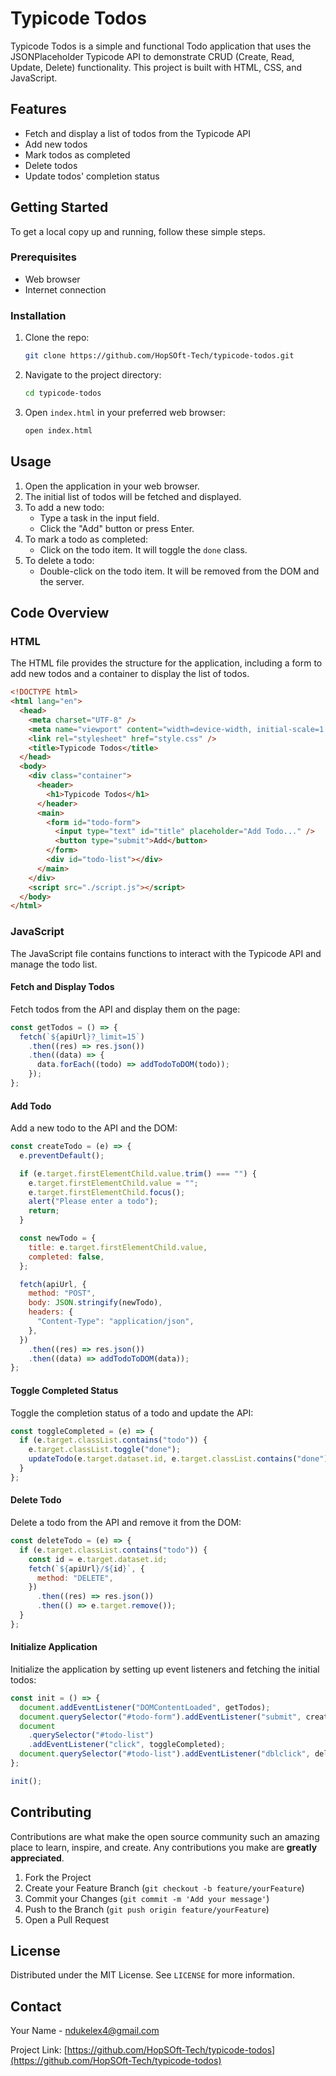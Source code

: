 # Typicode Todos

Typicode Todos is a simple and functional Todo application that uses the JSONPlaceholder Typicode API to demonstrate CRUD (Create, Read, Update, Delete) functionality. This project is built with HTML, CSS, and JavaScript.

## Features

- Fetch and display a list of todos from the Typicode API
- Add new todos
- Mark todos as completed
- Delete todos
- Update todos' completion status

## Getting Started

To get a local copy up and running, follow these simple steps.

### Prerequisites

- Web browser
- Internet connection

### Installation

1. Clone the repo:

   ```bash
   git clone https://github.com/HopSOft-Tech/typicode-todos.git
   ```

2. Navigate to the project directory:

   ```bash
   cd typicode-todos
   ```

3. Open `index.html` in your preferred web browser:

   ```bash
   open index.html
   ```

## Usage

1. Open the application in your web browser.
2. The initial list of todos will be fetched and displayed.
3. To add a new todo:
   - Type a task in the input field.
   - Click the "Add" button or press Enter.
4. To mark a todo as completed:
   - Click on the todo item. It will toggle the `done` class.
5. To delete a todo:
   - Double-click on the todo item. It will be removed from the DOM and the server.

## Code Overview

### HTML

The HTML file provides the structure for the application, including a form to add new todos and a container to display the list of todos.

```html
<!DOCTYPE html>
<html lang="en">
  <head>
    <meta charset="UTF-8" />
    <meta name="viewport" content="width=device-width, initial-scale=1.0" />
    <link rel="stylesheet" href="style.css" />
    <title>Typicode Todos</title>
  </head>
  <body>
    <div class="container">
      <header>
        <h1>Typicode Todos</h1>
      </header>
      <main>
        <form id="todo-form">
          <input type="text" id="title" placeholder="Add Todo..." />
          <button type="submit">Add</button>
        </form>
        <div id="todo-list"></div>
      </main>
    </div>
    <script src="./script.js"></script>
  </body>
</html>
```

### JavaScript

The JavaScript file contains functions to interact with the Typicode API and manage the todo list.

#### Fetch and Display Todos

Fetch todos from the API and display them on the page:

```javascript
const getTodos = () => {
  fetch(`${apiUrl}?_limit=15`)
    .then((res) => res.json())
    .then((data) => {
      data.forEach((todo) => addTodoToDOM(todo));
    });
};
```

#### Add Todo

Add a new todo to the API and the DOM:

```javascript
const createTodo = (e) => {
  e.preventDefault();

  if (e.target.firstElementChild.value.trim() === "") {
    e.target.firstElementChild.value = "";
    e.target.firstElementChild.focus();
    alert("Please enter a todo");
    return;
  }

  const newTodo = {
    title: e.target.firstElementChild.value,
    completed: false,
  };

  fetch(apiUrl, {
    method: "POST",
    body: JSON.stringify(newTodo),
    headers: {
      "Content-Type": "application/json",
    },
  })
    .then((res) => res.json())
    .then((data) => addTodoToDOM(data));
};
```

#### Toggle Completed Status

Toggle the completion status of a todo and update the API:

```javascript
const toggleCompleted = (e) => {
  if (e.target.classList.contains("todo")) {
    e.target.classList.toggle("done");
    updateTodo(e.target.dataset.id, e.target.classList.contains("done"));
  }
};
```

#### Delete Todo

Delete a todo from the API and remove it from the DOM:

```javascript
const deleteTodo = (e) => {
  if (e.target.classList.contains("todo")) {
    const id = e.target.dataset.id;
    fetch(`${apiUrl}/${id}`, {
      method: "DELETE",
    })
      .then((res) => res.json())
      .then(() => e.target.remove());
  }
};
```

#### Initialize Application

Initialize the application by setting up event listeners and fetching the initial todos:

```javascript
const init = () => {
  document.addEventListener("DOMContentLoaded", getTodos);
  document.querySelector("#todo-form").addEventListener("submit", createTodo);
  document
    .querySelector("#todo-list")
    .addEventListener("click", toggleCompleted);
  document.querySelector("#todo-list").addEventListener("dblclick", deleteTodo);
};

init();
```

## Contributing

Contributions are what make the open source community such an amazing place to learn, inspire, and create. Any contributions you make are **greatly appreciated**.

1. Fork the Project
2. Create your Feature Branch (`git checkout -b feature/yourFeature`)
3. Commit your Changes (`git commit -m 'Add your message'`)
4. Push to the Branch (`git push origin feature/yourFeature`)
5. Open a Pull Request

## License

Distributed under the MIT License. See `LICENSE` for more information.

## Contact

Your Name - [ndukelex4@gmail.com](mailto:ndukelex4@gmail.com)

Project Link: [https://github.com/HopSOft-Tech/typicode-todos](https://github.com/HopSOft-Tech/typicode-todos)

```

```
